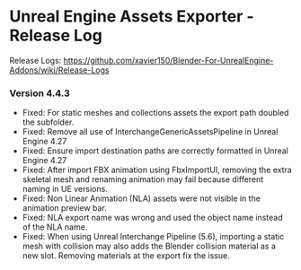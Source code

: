 # Unreal Engine Assets Exporter - Release Log
Release Logs: https://github.com/xavier150/Blender-For-UnrealEngine-Addons/wiki/Release-Logs

### Version 4.4.3
- Fixed: For static meshes and collections assets the export path doubled the subfolder.
- Fixed: Remove all use of InterchangeGenericAssetsPipeline in Unreal Engine 4.27
- Fixed: Ensure import destination paths are correctly formatted in Unreal Engine 4.27
- Fixed: After import FBX animation using FbxImportUI, removing the extra skeletal mesh and renaming animation may fail because different naming in UE versions.
- Fixed: Non Linear Animation (NLA) assets were not visible in the animation preview bar.
- Fixed: NLA export name was wrong and used the object name instead of the NLA name.
- Fixed: When using Unreal Interchange Pipeline (5.6), importing a static mesh with collision may also adds the Blender collision material as a new slot. Removing materials at the export fix the issue.